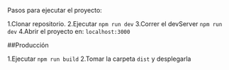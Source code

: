 Pasos para ejecutar el proyecto:


1.Clonar repositorio.
2.Ejecutar ```npm run dev```
3.Correr el devServer ```npm run dev```
4.Abrir el proyecto en: ```localhost:3000```

##Producción

1.Ejecutar ```npm run build```
2.Tomar la carpeta ```dist``` y desplegarla



